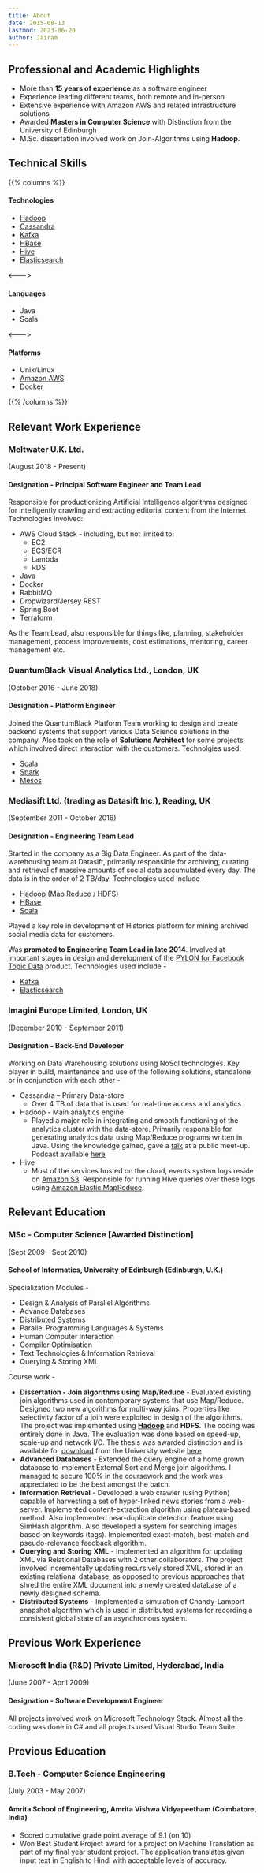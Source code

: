 ```yaml
---
title: About
date: 2015-08-13
lastmod: 2023-06-20
author: Jairam
---
```


## Professional and Academic Highlights

- More than **15 years of experience** as a software engineer
- Experience leading different teams, both remote and in-person
- Extensive experience with Amazon AWS and related infrastructure solutions
- Awarded **Masters in Computer Science** with Distinction from the University of Edinburgh
- M.Sc. dissertation involved work on Join-Algorithms using **Hadoop**.


## Technical Skills

{{% columns %}}

#### Technologies
  - [Hadoop][hadoop]
  - [Cassandra][cassandra]
  - [Kafka][kafka]
  - [HBase][hbase]
  - [Hive][hive]
  - [Elasticsearch][elasticsearch]

<--->

#### Languages
  - Java
  - Scala

<--->

#### Platforms
  - Unix/Linux
  - [Amazon AWS][aws]
  - Docker

{{% /columns %}}

## Relevant Work Experience

### Meltwater U.K. Ltd.
(August 2018 - Present)

#### Designation - Principal Software Engineer and Team Lead

Responsible for productionizing Artificial Intelligence algorithms designed for intelligently crawling and extracting editorial content from the Internet.
Technologies involved:

- AWS Cloud Stack - including, but not limited to:
  - EC2
  - ECS/ECR
  - Lambda
  - RDS
- Java
- Docker
- RabbitMQ
- Dropwizard/Jersey REST
- Spring Boot
- Terraform 

As the Team Lead, also responsible for things like, planning, stakeholder management, process improvements, cost estimations, mentoring, career management etc. 

### QuantumBlack Visual Analytics Ltd., London, UK
(October 2016 - June 2018)

#### Designation - Platform Engineer

Joined the QuantumBlack Platform Team working to design and create backend systems that support various Data Science solutions in the company. 
Also took on the role of **Solutions Architect** for some projects which involved direct interaction with the customers. Technolgies used:

- [Scala][scala]
- [Spark][spark]
- [Mesos][mesos]

### Mediasift Ltd. (trading as Datasift Inc.), Reading, UK
(September 2011 - October 2016)

#### Designation - Engineering Team Lead

Started in the company as a Big Data Engineer. As part of the data-warehousing team at Datasift, primarily responsible for archiving, curating and retrieval of massive amounts of social data accumulated every day. The data is in the order of 2 TB/day. Technologies used include -

- [Hadoop][hadoop] (Map Reduce / HDFS)
- [HBase][hbase]
- [Scala][scala]

Played a key role in development of Historics platform for mining archived social media data for customers.

Was **promoted to Engineering Team Lead in late 2014**. Involved at important stages in design and development of
the [PYLON for Facebook Topic Data][PYLON] product. Technologies used include -

- [Kafka][kafka]
- [Elasticsearch][elasticsearch]


### Imagini Europe Limited, London, UK
(December 2010 - September 2011)

#### Designation - Back-End Developer

Working on Data Warehousing solutions using NoSql technologies. Key player in build, maintenance and use of the following solutions, standalone or in conjunction with each other -

- Cassandra – Primary Data-store
  - Over 4 TB of data that is used for real-time access and analytics
- Hadoop - Main analytics engine
  - Played a major role in integrating and smooth functioning of the analytics cluster with the data-store. Primarily responsible for generating analytics data using Map/Reduce programs written in Java. Using the knowledge gained, gave a [talk][cassandra-podcast] at a public meet-up. Podcast available [here][cassandra-podcast]
- Hive
  - Most of the services hosted on the cloud, events system logs reside on [Amazon S3](http://aws.amazon.com/s3/). Responsible for running Hive queries over these logs using [Amazon Elastic MapReduce](http://aws.amazon.com/elasticmapreduce/).


## Relevant Education

### MSc - Computer Science [Awarded Distinction]
(Sept 2009 - Sept 2010)

#### School of Informatics, University of Edinburgh (Edinburgh, U.K.)

Specialization Modules -

- Design & Analysis of Parallel Algorithms
- Advance Databases
- Distributed Systems
- Parallel Programming Languages & Systems
- Human Computer Interaction
- Compiler Optimisation
- Text Technologies & Information Retrieval
- Querying & Storing XML

Course work -

- **Dissertation - Join algorithms using Map/Reduce** - Evaluated existing join algorithms used in contemporary systems that use Map/Reduce. Designed two new algorithms for multi-way joins. Properties like selectivity factor of a join were exploited in design of the algorithms. The project was implemented using **[Hadoop][hadoop]** and **HDFS**. The coding was entirely done in Java. The evaluation was done based on speed-up, scale-up and network I/O. The thesis was awarded distinction and is available for [download][dissertation] from the University website [here][dissertation]
- **Advanced Databases** - Extended the query engine of a home grown database to implement External Sort and Merge join algorithms. I managed to secure 100% in the coursework and the work was appreciated to be the best amongst the batch.
- **Information Retrieval** - Developed a web crawler (using Python) capable of harvesting a set of hyper-linked news stories from a web-server. Implemented content-extraction algorithm using plateau-based method. Also implemented near-duplicate detection feature using SimHash algorithm. Also developed a system for searching images based on keywords (tags). Implemented exact-match, best-match and pseudo-relevance feedback algorithm.
- **Querying and Storing XML** - Implemented an algorithm for updating XML via Relational Databases with 2 other collaborators. The project involved incrementally updating recursively stored XML, stored in an existing relational database, as opposed to previous approaches that shred the entire XML document into a newly created database of a newly designed schema.
- **Distributed Systems** - Implemented a simulation of Chandy-Lamport snapshot algorithm which is used in distributed systems for recording a consistent global state of an asynchronous system.

##  Previous Work Experience

### Microsoft India (R&D) Private Limited, Hyderabad, India
(June 2007 - April 2009)

#### Designation - Software Development Engineer

All projects involved work on Microsoft Technology Stack. Almost all the coding was done in C# and all projects used Visual Studio Team Suite.

##  Previous Education

### B.Tech - Computer Science Engineering
(July 2003 - May 2007)

#### Amrita School of Engineering, Amrita Vishwa Vidyapeetham (Coimbatore, India)

- Scored cumulative grade point average of 9.1 (on 10)
- Won Best Student Project award for a project on Machine Translation as part of my final year student project. The application translates given input text in English to Hindi with acceptable levels of accuracy.


[hadoop]: http://hadoop.apache.org/
[hbase]: http://hbase.apache.org/
[hive]: http://hive.apache.org/
[cassandra]: http://cassandra.apache.org/
[kafka]: http://kafka.apache.org/
[elasticsearch]: https://www.elastic.co/products/elasticsearch
[scala]: https://www.scala-lang.org/
[spark]: https://spark.apache.org/
[mesos]: https://mesos.apache.org/
[aws]: http://aws.amazon.com/
[PYLON]: http://datasift.com/products/pylon-for-facebook-topic-data/
[cassandra-podcast]: http://skillsmatter.com/podcast/home/cassandra-meetup-march
[dissertation]: http://www.inf.ed.ac.uk/publications/thesis/online/IM100859.pdf

